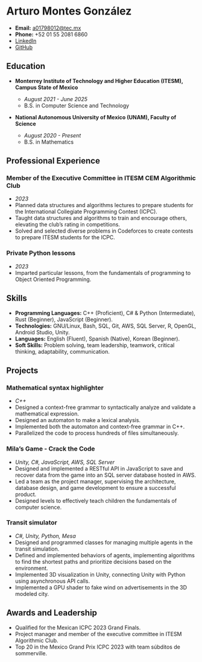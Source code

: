 # Arturo Montes González

- **Email:** a01798012@tec.mx
- **Phone:** +52 01 55 2081 6860
- [LinkedIn](https://www.linkedin.com/in/arturomontesgonzalez/)
- [GitHub](https://github.com/arturomontesgonzalez)

## Education

- **Monterrey Institute of Technology and Higher Education (ITESM), Campus State of Mexico**
  - *August 2021 - June 2025*
  - B.S. in Computer Science and Technology

- **National Autonomous University of Mexico (UNAM), Faculty of Science**
  - *August 2020 - Present*
  - B.S. in Mathematics

## Professional Experience

### Member of the Executive Committee in ITESM CEM Algorithmic Club
- *2023*
- Planned data structures and algorithms lectures to prepare students for the International Collegiate Programming Contest (ICPC).
- Taught data structures and algorithms to train and encourage others, elevating the club’s rating in competitions.
- Solved and selected diverse problems in Codeforces to create contests to prepare ITESM students for the ICPC.

### Private Python lessons
- *2023*
- Imparted particular lessons, from the fundamentals of programming to Object Oriented Programming.

## Skills

- **Programming Languages:** C++ (Proficient), C# & Python (Intermediate), Rust (Beginner), JavaScript (Beginner).
- **Technologies:** GNU/Linux, Bash, SQL, Git, AWS, SQL Server, R, OpenGL, Android Studio, Unity.
- **Languages:** English (Fluent), Spanish (Native), Korean (Beginner).
- **Soft Skills:** Problem solving, team leadership, teamwork, critical thinking, adaptability, communication.

## Projects

### Mathematical syntax highlighter
- *C++*
- Designed a context-free grammar to syntactically analyze and validate a mathematical expression.
- Designed an automaton to make a lexical analysis.
- Implemented both the automaton and context-free grammar in C++.
- Parallelized the code to process hundreds of files simultaneously.

### Mila’s Game - Crack the Code
- *Unity, C#, JavaScript, AWS, SQL Server*
- Designed and implemented a RESTful API in JavaScript to save and recover data from the game into an SQL server database hosted in AWS.
- Led a team as the project manager, supervising the architecture, database design, and game development to ensure a successful product.
- Designed levels to effectively teach children the fundamentals of computer science.

### Transit simulator
- *C#, Unity, Python, Mesa*
- Designed and programmed classes for managing multiple agents in the transit simulation.
- Defined and implemented behaviors of agents, implementing algorithms to find the shortest paths and prioritize decisions based on the environment.
- Implemented 3D visualization in Unity, connecting Unity with Python using asynchronous API calls.
- Implemented a GPU shader to fake wind on advertisements in the 3D modeled city.

## Awards and Leadership

- Qualified for the Mexican ICPC 2023 Grand Finals.
- Project manager and member of the executive committee in ITESM Algorithmic Club.
- Top 20 in the Mexico Grand Prix ICPC 2023 with team súbditos de sommerville.

